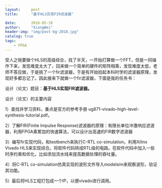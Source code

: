 ```yaml
---
layout:     post
title:      "基于HLS实现FIR滤波器"

date:       2018-05-10
author:     "XiongWei"
header-img: "img/post-bg-2018.jpg"
catalog: true
tags:
    - FPGA
---
```

受人之拖要做个HLS的高级综合，找了半天，一开始打算做一个FFT，但是一同操作下来，发现难度太大了，回来做一个简单的硬件的矩阵相乘，发现难度太低，老师不答应做，于是挑了一个fir滤波器，于是有开始拾起本科时学的滤波器原理，发现好多都忘记了。因此接来下就做一个fir滤波器，下面是我的任务书：




设计（论文）题目：**基于HLS实现FIR滤波器。**

设计（论文）的主要内容


1）查找并学习资料，重点是官方的参考手册 ug871-vivado-high-level-synthesis-tutorial.pdf。

2）了解FIR(Finite Impulse Response)滤波器的原理：有限长单位冲激响应滤波器，利用FPGA乘累加的快速算法，可以设计出高速的FIR数字滤波器

3）编写fir实现代码，和testbench来执行C-RTL co-simulation，利用Xilinx Vivado HLS来实现综合。将软件代码转成RTL级的电路。在软件代码中加入一些时序约束和优化，比如添加流水线来提高数据处理的吞吐量。

4）将C-RTL co-simulation仿真实现的波形文件导入modelsim来观察波形，验证其功能。

5）最后将HLS工程打包成一个IP，以便vivado进行调用。
